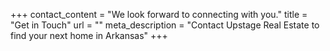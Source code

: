 +++
contact_content = "We look forward to connecting with you."
title = "Get in Touch"
url = ""
meta_description = "Contact Upstage Real Estate to find your next home in Arkansas"
+++
